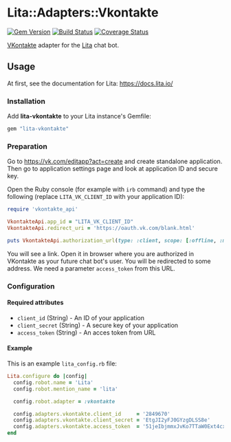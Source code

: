 Lita::Adapters::Vkontakte
=========================

[![Gem Version](https://badge.fury.io/rb/lita-vkontakte.svg)](http://badge.fury.io/rb/lita-vkontakte)
[![Build Status](https://travis-ci.org/braiden-vasco/lita-vkontakte.svg)](https://travis-ci.org/braiden-vasco/lita-vkontakte)
[![Coverage Status](https://coveralls.io/repos/braiden-vasco/lita-vkontakte/badge.svg)](https://coveralls.io/r/braiden-vasco/lita-vkontakte)

[VKontakte](https://vk.com) adapter for the [Lita](https://lita.io) chat bot.

Usage
-----

At first, see the documentation for Lita: https://docs.lita.io/

### Installation

Add **lita-vkontakte** to your Lita instance's Gemfile:

```ruby
gem "lita-vkontakte"
```

### Preparation

Go to https://vk.com/editapp?act=create and create standalone application.
Then go to application settings page and look at application ID and secure key.

Open the Ruby console (for example with `irb` command) and type the following
(replace `LITA_VK_CLIENT_ID` with your application ID):

```ruby
require 'vkontakte_api'

VkontakteApi.app_id = "LITA_VK_CLIENT_ID"
VkontakteApi.redirect_uri = 'https://oauth.vk.com/blank.html'

puts VkontakteApi.authorization_url(type: :client, scope: [:offline, :messages])
```

You will see a link. Open it in browser where you are authorized in VKontakte
as your future chat bot's user. You will be redirected to some address.
We need a parameter `access_token` from this URL.

### Configuration

#### Required attributes

- `client_id` (String) - An ID of your application
- `client_secret` (String) - A secure key of your application
- `access_token` (String) - An acces token from URL

#### Example

This is an example `lita_config.rb` file:

```ruby
Lita.configure do |config|
  config.robot.name = 'Lita'
  config.robot.mention_name = 'lita'

  config.robot.adapter = :vkontakte

  config.adapters.vkontakte.client_id     = '2849670'
  config.adapters.vkontakte.client_secret = 'EtgJI2yFJ0GYzgDLSS8e'
  config.adapters.vkontakte.access_token  = '51jeIbjmmxJvKo7TTaW0Ext4cx6ajonDIbEkSjFofh7boyxH27JcjKXMODwZTaOxLA1bQbRyY0CEUM2TrXGK6'
end
```
